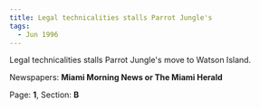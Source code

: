 ```yaml
---  
title: Legal technicalities stalls Parrot Jungle's  
tags:  
  - Jun 1996  
---  
```

  
Legal technicalities stalls Parrot Jungle's move to Watson Island.  
  
Newspapers: **Miami Morning News or The Miami Herald**  
  
Page: **1**, Section: **B** 
